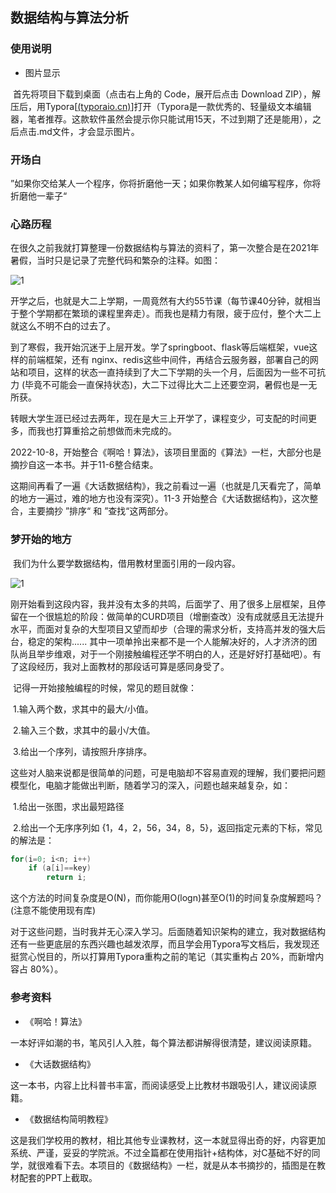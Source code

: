 ## 数据结构与算法分析


### 使用说明

- 图片显示

​		首先将项目下载到桌面（点击右上角的 Code，展开后点击 Download ZIP），解压后，用Typora[[(typoraio.cn)](https://typoraio.cn/)]打开（Typora是一款优秀的、轻量级文本编辑器，笔者推荐。这款软件虽然会提示你只能试用15天，不过到期了还是能用），之后点击.md文件，才会显示图片。


### 开场白

”如果你交给某人一个程序，你将折磨他一天；如果你教某人如何编写程序，你将折磨他一辈子“



### 心路历程

​		在很久之前我就打算整理一份数据结构与算法的资料了，第一次整合是在2021年暑假，当时只是记录了完整代码和繁杂的注释。如图：

![1](https://php.lhhhs233.cn/img/2.png)

​		开学之后，也就是大二上学期，一周竟然有大约55节课（每节课40分钟，就相当于整个学期都在繁琐的课程里奔走）。而我也是精力有限，疲于应付，整个大二上就这么不明不白的过去了。

​		到了寒假，我开始沉迷于上层开发。学了springboot、flask等后端框架，vue这样的前端框架，还有 nginx、redis这些中间件，再结合云服务器，部署自己的网站和项目，这样的状态一直持续到了大二下学期的头一个月，后面因为一些不可抗力 (毕竟不可能会一直保持状态)，大二下过得比大二上还要空洞，暑假也是一无所获。

​		转眼大学生涯已经过去两年，现在是大三上开学了，课程变少，可支配的时间更多，而我也打算重拾之前想做而未完成的。

​		2022-10-8，开始整合《啊哈！算法》，该项目里面的《算法》一栏，大部分也是摘抄自这一本书。并于11-6整合结束。

​		这期间再看了一遍《大话数据结构》，我之前看过一遍（也就是几天看完了，简单的地方一遍过，难的地方也没有深究）。11-3 开始整合《大话数据结构》，这次整合，主要摘抄 ”排序“ 和 ”查找“这两部分。



### 梦开始的地方

​		我们为什么要学数据结构，借用教材里面引用的一段内容。

![1](https://php.lhhhs233.cn/img/1.png)



​		刚开始看到这段内容，我并没有太多的共鸣，后面学了、用了很多上层框架，且停留在一个很尴尬的阶段：做简单的CURD项目（增删查改）没有成就感且无法提升水平，而面对复杂的大型项目又望而却步（合理的需求分析，支持高并发的强大后台，稳定的架构...... 其中一项单拎出来都不是一个人能解决好的，人才济济的团队尚且举步维艰，对于一个刚接触编程还学不明白的人，还是好好打基础吧）。有了这段经历，我对上面教材的那段话可算是感同身受了。

​		记得一开始接触编程的时候，常见的题目就像：

​		1.输入两个数，求其中的最大/小值。

​		2.输入三个数，求其中的最小/大值。

​		3.给出一个序列，请按照升序排序。

​		这些对人脑来说都是很简单的问题，可是电脑却不容易直观的理解，我们要把问题模型化，电脑才能做出判断，随着学习的深入，问题也越来越复杂，如：

​		1.给出一张图，求出最短路径

​		2.给出一个无序序列如 {1，4，2，56，34，8，5}，返回指定元素的下标，常见的解法是：

```c
for(i=0; i<n; i++)
	if (a[i]==key)
		return i;
```

​		这个方法的时间复杂度是O(N)，而你能用O(logn)甚至O(1)的时间复杂度解题吗？(注意不能使用现有库)

​		对于这些问题，当时我并无心深入学习。后面随着知识架构的建立，我对数据结构还有一些更底层的东西兴趣也越发浓厚，而且学会用Typora写文档后，我发现还挺赏心悦目的，所以打算用Typora重构之前的笔记（其实重构占 20%，而新增内容占 80%）。



### 参考资料

- 《啊哈！算法》

​		一本好评如潮的书，笔风引人入胜，每个算法都讲解得很清楚，建议阅读原籍。

- 《大话数据结构》

​		这一本书，内容上比科普书丰富，而阅读感受上比教材书跟吸引人，建议阅读原籍。

- 《数据结构简明教程》

​		这是我们学校用的教材，相比其他专业课教材，这一本就显得出奇的好，内容更加系统、严谨，妥妥的学院派。不过全篇都在使用指针+结构体，对C基础不好的同学，就很难看下去。本项目的《数据结构》一栏，就是从本书摘抄的，插图是在教材配套的PPT上截取。
